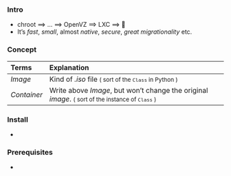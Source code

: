 ### Intro 
- chroot ⟹ ... ⟹ OpenVZ ⟹ LXC ⟹ 🐳
- It’s *fast*, *small*, almost *native*, *secure*, *great migrationality* etc.

### Concept 

| Terms | Explanation | 
| :--- | :--- | 
| *Image* | Kind of *.iso* file <small>( sort of the ```Class``` in Python )</small> |
| *Container* | Write above *Image*, but won’t change the original *image*. <small>( sort of the instance of ```Class``` )</small> | 
    
### Install 
- 

### Prerequisites

- 